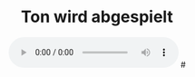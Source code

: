 <!DOCTYPE html>
<html lang="de">
<head>
  <meta charset="UTF-8">
  <title>Wie hört sich Bayrisch an?</title>
</head>
<body style="text-align:center; margin-top: 50px;">
  <h1>Ton wird abgespielt</h1>
  <audio controls autoplay>
    <source src="You See The Trouble With Me.mp3" type="audio/mpeg">
    Dein Browser unterstützt kein Audio.
  </audio>
</body>
</html>#
